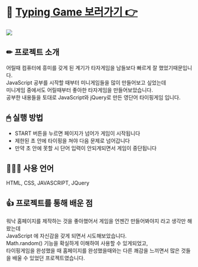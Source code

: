 # 🔗 [Typing Game 보러가기 👉](https://mireyhgnay.github.io/typing-game/)
 

![](https://images.velog.io/images/hyerimiya/post/3d0dff92-db23-4ab8-a2b5-71250237c0d5/game_gif.gif)


## ✏ 프로젝트 소개
어릴때 컴퓨터에 흥미를 갖게 된 계기가 타자게임을 남들보다 빠르게 잘 했었기때문입니다.  
JavaScript 공부를 시작할 때부터 미니게임들을 많이 만들어보고 싶었는데  
미니게임 중에서도 어릴때부터 좋아한 타자게임을 만들어보았습니다.  
공부한 내용들을 토대로 JavaScript와 jQuery로 만든 영단어 타이핑게임 입니다.  

## 🖱 실행 방법
* START 버튼을 누르면 페이지가 넘어가 게임이 시작됩니다
* 제한된 초 안에 타이핑을 쳐야 다음 문제로 넘어갑니다
* 만약 초 안에 못할 시 단어 입력이 안되게되면서 게임이 중단됩니다

## 👩🏻‍💻 사용 언어
HTML, CSS, JAVASCRIPT, JQuery

## 👍 프로젝트를 통해 배운 점
워낙 홈페이지를 제작하는 것을 좋아했어서 게임을 언젠간 만들어봐야지 라고 생각만 해왔는데  
JavaScript 에 자신감을 갖게 되면서 시도해보았습니다.  
Math.random() 기능을 확실하게 이해하여 사용할 수 있게되었고,  
타이핑게임을 완성했을 때 홈페이지를 완성했을때와는 다른 쾌감을 느끼면서 많은 것들을 배울 수 있었던 프로젝트였습니다.
